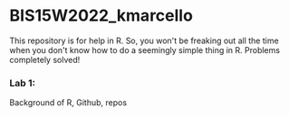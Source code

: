 # BIS15W2022_kmarcello

This repository is for help in R. So, you won't be freaking out all the time when you don't know how to do a seemingly simple thing in R.  Problems completely solved!

### Lab 1: 
Background of R, Github, repos
